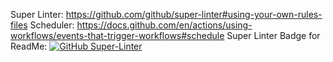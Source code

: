 Super Linter: https://github.com/github/super-linter#using-your-own-rules-files
Scheduler: https://docs.github.com/en/actions/using-workflows/events-that-trigger-workflows#schedule
Super Linter Badge for ReadMe: [![GitHub Super-Linter](https://github.com/<OWNER>/<REPOSITORY>/workflows/Lint%20Code%20Base/badge.svg)](https://github.com/marketplace/actions/super-linter)